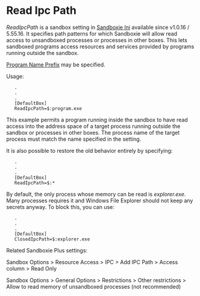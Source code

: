 # Read Ipc Path

_ReadIpcPath_ is a sandbox setting in [Sandboxie Ini](SandboxieIni.md) available since v1.0.16 / 5.55.16. It specifies path patterns for which Sandboxie will allow read access to unsandboxed processes or processes in other boxes. This lets sandboxed programs access resources and services provided by programs running outside the sandbox.

[Program Name Prefix](ProgramNamePrefix.md) may be specified.

Usage:
```
   .
   .
   .
   [DefaultBox]
   ReadIpcPath=$:program.exe
```

This example permits a program running inside the sandbox to have read access into the address space of a target process running outside the sandbox or processes in other boxes. The process name of the target process must match the name specified in the setting.

It is also possible to restore the old behavior entirely by specifying:
```
   .
   .
   .
   [DefaultBox]
   ReadIpcPath=$:*
```

By default, the only process whose memory can be read is _explorer.exe_. Many processes requires it and Windows File Explorer should not keep any secrets anyway. To block this, you can use:
```
   .
   .
   .
   [DefaultBox]
   ClosedIpcPath=$:explorer.exe
```

Related Sandboxie Plus settings:

Sandbox Options > Resource Access > IPC > Add IPC Path > Access column > Read Only

Sandbox Options > General Options > Restrictions > Other restrictions > Allow to read memory of unsandboxed processes (not recommended)

